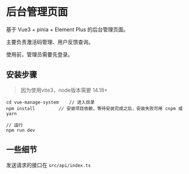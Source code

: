 # 后台管理页面

基于 Vue3 + pinia + Element Plus 的后台管理页面。

主要负责激活码管理、用户反馈查询。

使用前，管理员需要先登录。



## 安装步骤
> 因为使用vite3，node版本需要 14.18+

```
cd vue-manage-system    // 进入目录
npm install         // 安装项目依赖，等待安装完成之后，安装失败可用 cnpm 或 yarn

// 运行
npm run dev
```


## 一些细节
发送请求的接口在 `src/api/index.ts`